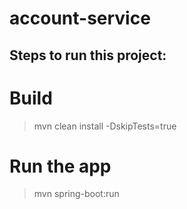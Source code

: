 # account-service


## Steps to run this project:

# Build

> mvn clean install -DskipTests=true

# Run the app

> mvn spring-boot:run
